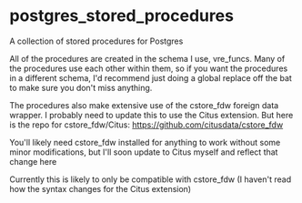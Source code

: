 # postgres_stored_procedures
A collection of stored procedures for Postgres


All of the procedures are created in the schema I use, vre_funcs. Many of the procedures use each other within them, so if you want the procedures in a different schema, I'd recommend just doing a global replace off the bat to make sure you don't miss anything.

The procedures also make extensive use of the cstore_fdw foreign data wrapper. I probably need to update this to use the Citus extension. But here is the repo for cstore_fdw/Citus: https://github.com/citusdata/cstore_fdw

You'll likely need cstore_fdw installed for anything to work without some minor modifications, but I'll soon update to Citus myself and reflect that change here

Currently this is likely to only be compatible with cstore_fdw (I haven't read how the syntax changes for the Citus extension)


